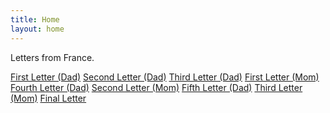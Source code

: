 ```yaml
---
title: Home
layout: home
---
```


Letters from France.

[First Letter (Dad)](https://france.iancrosby.ca/docs/Dad-First.html)
[Second Letter (Dad)](https://france.iancrosby.ca/docs/Dad-second.html)
[Third Letter (Dad)](https://france.iancrosby.ca/docs/Dad-third.html)
[First Letter (Mom)](https://france.iancrosby.ca/docs/Mom-first.html)
[Fourth Letter (Dad)](https://france.iancrosby.ca/docs/Dad-fourth.html)
[Second Letter (Mom)](https://france.iancrosby.ca/docs/Mom-second.html)
[Fifth Letter (Dad)](https://france.iancrosby.ca/docs/Dad-fifth.html)
[Third Letter (Mom)](https://france.iancrosby.ca/docs/Mom-third.html)
[Final Letter](https://france.iancrosby.ca/docs/Final.html)

[Just the Docs]: https://just-the-docs.github.io/just-the-docs/
[GitHub Pages]: https://docs.github.com/en/pages
[README]: https://github.com/just-the-docs/just-the-docs-template/blob/main/README.md
[Jekyll]: https://jekyllrb.com
[GitHub Pages / Actions workflow]: https://github.blog/changelog/2022-07-27-github-pages-custom-github-actions-workflows-beta/
[use this template]: https://github.com/just-the-docs/just-the-docs-template/generate
